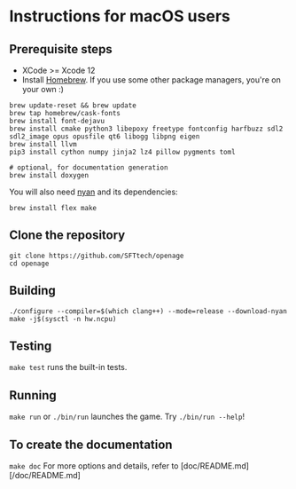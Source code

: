 # Instructions for macOS users

## Prerequisite steps
- XCode >= Xcode 12
- Install [Homebrew](http://brew.sh). If you use some other package managers, you're on your own :)

```
brew update-reset && brew update
brew tap homebrew/cask-fonts
brew install font-dejavu
brew install cmake python3 libepoxy freetype fontconfig harfbuzz sdl2 sdl2_image opus opusfile qt6 libogg libpng eigen
brew install llvm
pip3 install cython numpy jinja2 lz4 pillow pygments toml

# optional, for documentation generation
brew install doxygen
```

You will also need [nyan](https://github.com/SFTtech/nyan/blob/master/doc/building.md) and its dependencies:

```
brew install flex make
```

## Clone the repository
```
git clone https://github.com/SFTtech/openage
cd openage
```

## Building

```
./configure --compiler=$(which clang++) --mode=release --download-nyan
make -j$(sysctl -n hw.ncpu)
```

## Testing
`make test` runs the built-in tests.


## Running
`make run` or `./bin/run` launches the game. Try `./bin/run --help`!


## To create the documentation
`make doc`
For more options and details, refer to [doc/README.md][/doc/README.md]
